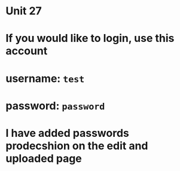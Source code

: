 # Unit 27
# If you would like to login, use this account
# username: `test`
# password: `password`

# I have added passwords prodecshion on the edit and uploaded page 